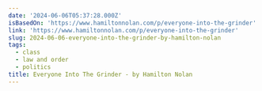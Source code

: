 ```yaml
---
date: '2024-06-06T05:37:28.000Z'
isBasedOn: 'https://www.hamiltonnolan.com/p/everyone-into-the-grinder'
link: 'https://www.hamiltonnolan.com/p/everyone-into-the-grinder'
slug: 2024-06-06-everyone-into-the-grinder-by-hamilton-nolan
tags:
  - class
  - law and order
  - politics
title: Everyone Into The Grinder - by Hamilton Nolan
---
```

 
